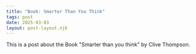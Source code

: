 ```yaml
---
title: "Book: Smarter Than You Think"
tags: post
date: 2025-03-03
layout: post-layout.njk
---
```


This is a post about the Book "Smarter than you think" by Clive Thompson.
